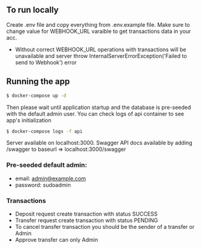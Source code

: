 ## To run locally

Create .env file and copy everything from .env.example file.
Make sure to change value for WEBHOOK_URL varaible to get transactions data in your acc.

- Without correct WEBHOOK_URL operations with transactions will be unavailable and server throw InternalServerErrorException('Failed to send to Webhook') error

## Running the app

```bash
$ docker-compose up -d

```

Then please wait until application startup and the database is pre-seeded with the default admin user.
You can check logs of api container to see app's initialization

```bash
$ docker-compose logs -f api

```

Server available on localhost:3000.
Swagger API docs available by adding /swagger to baseurl => localhost:3000/swagger

### Pre-seeded default admin:

- email: admin@example.com
- password: sudoadmin

### Transactions

- Deposit request create transaction with status SUCCESS
- Transfer request create transaction with status PENDING
- To cancel transfer transaction you should be the sender of a transfer or Admin
- Approve transfer can only Admin
